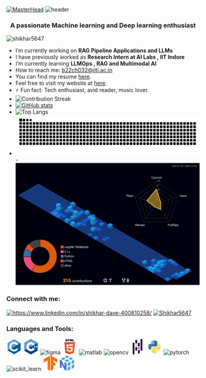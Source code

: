 
[![MasterHead](https://user-images.githubusercontent.com/74038190/241765440-80728820-e06b-4f96-9c9e-9df46f0cc0a5.gif)](https://shikhar5647.io)
![header](https://capsule-render.vercel.app/api?text=Hii%20Shikhar%20here!💻&animation=fadeIn&type=waving&color=gradient&height=100)
<h3 align="center">A passionate Machine learning and Deep learning enthusiast</h3>

<p align="left"> <img src="https://komarev.com/ghpvc/?username=shikhar5647&label=Profile%20views&color=0e75b6&style=flat" alt="shikhar5647" /> </p>

-  I’m currently working on **RAG Pipeline Applications and LLMs**
- I have previously worked as **Research Intern at AI Labs , IIT Indore** 
-  I’m currently learning **LLMOps , RAG and Multimodal AI**
-  How to reach me: [b22ch032@iitj.ac.in](mailto:b22ch032@iitj.ac.in)
-  You can find my resume [here](https://drive.google.com/drive/folders/18IhrShNZebHlw9wgc8pSJLcXpOpV7os6?usp=sharing).
- Feel free to visit my website at [here](https://shikhardave032.netlify.app/).
- ⚡ Fun fact: Tech enthusiast, avid reader, music lover.
- ![Contribution Streak](https://github-readme-streak-stats.herokuapp.com/?user=shikhar5647&theme=dark)
- [![GitHub stats](https://github-readme-stats.vercel.app/api?username=shikhar5647)](https://github.com/shikhar5647/github-readme-stats)
- ![Top Langs](https://github-readme-stats.vercel.app/api/top-langs/?username=shikhar5647&layout=compact)
- ![Snake animation](https://github.com/shikhar5647/shikhar5647/blob/output/github-contribution-grid-snake-dark.svg)
-![3d Animation](https://github.com/shikhar5647/Shikhar5647/blob/main/profile-3d-contrib/profile-night-view.svg)


<h3 align="left">Connect with me:</h3>
<p align="left">
  <a href="https://www.linkedin.com/in/shikhar-dave-400810258/" target="_blank"><img align="center" src="https://raw.githubusercontent.com/rahuldkjain/github-profile-readme-generator/master/src/images/icons/Social/linked-in-alt.svg" alt="https://www.linkedin.com/in/shikhar-dave-400810258/" height="30" width="40" /></a>
  <a href="https://leetcode.com/ShikharDave/" target="_blank"><img align="center" src="https://raw.githubusercontent.com/rahuldkjain/github-profile-readme-generator/master/src/images/icons/Social/leet-code.svg" alt="Shikhar5647" height="30" width="40" /></a>
</p>

<h3 align="left">Languages and Tools:</h3>
<p align="left">
  <img src="https://raw.githubusercontent.com/devicons/devicon/master/icons/c/c-original.svg" alt="c" width="40" height="40"/>
  <img src="https://raw.githubusercontent.com/devicons/devicon/master/icons/cplusplus/cplusplus-original.svg" alt="cplusplus" width="40" height="40"/>
  <img src="https://www.vectorlogo.zone/logos/figma/figma-icon.svg" alt="figma" width="40" height="40"/>
  <img src="https://raw.githubusercontent.com/devicons/devicon/master/icons/html5/html5-original-wordmark.svg" alt="html5" width="40" height="40"/>
  <img src="https://upload.wikimedia.org/wikipedia/commons/2/21/Matlab_Logo.png" alt="matlab" width="40" height="40"/>
  <img src="https://www.vectorlogo.zone/logos/opencv/opencv-icon.svg" alt="opencv" width="40" height="40"/>
  <img src="https://raw.githubusercontent.com/devicons/devicon/2ae2a900d2f041da66e950e4d48052658d850630/icons/pandas/pandas-original.svg" alt="pandas" width="40" height="40"/>
  <img src="https://raw.githubusercontent.com/devicons/devicon/master/icons/python/python-original.svg" alt="python" width="40" height="40"/>
  <img src="https://www.vectorlogo.zone/logos/pytorch/pytorch-icon.svg" alt="pytorch" width="40" height="40"/>
  <img src="https://upload.wikimedia.org/wikipedia/commons/0/05/Scikit_learn_logo_small.svg" alt="scikit_learn" width="40" height="40"/>
  <img src="https://raw.githubusercontent.com/devicons/devicon/master/icons/tensorflow/tensorflow-original.svg" alt="tensorflow" width="40" height="40"/>
  <img src="https://raw.githubusercontent.com/devicons/devicon/master/icons/numpy/numpy-original.svg" alt="numpy" width="40" height="40"/>
  


